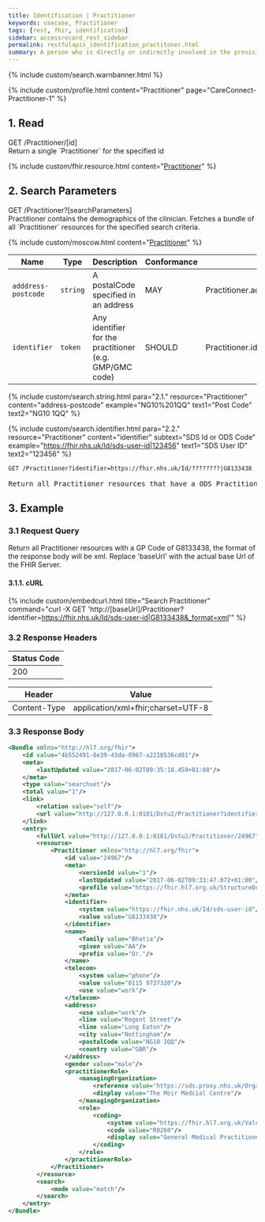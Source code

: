 ```yaml
---
title: Identification | Practitioner
keywords: usecase, Practitioner
tags: [rest, fhir, identification]
sidebar: accessrecord_rest_sidebar
permalink: restfulapis_identification_practitoner.html
summary: A person who is directly or indirectly involved in the provisioning of healthcare.
---
```


{% include custom/search.warnbanner.html %}

{% include custom/profile.html content="Practitioner" page="CareConnect-Practitioner-1" %}

## 1. Read ##

<div markdown="span" class="alert alert-success" role="alert">
GET /Practitioner/[id]</div>
Return a single `Practitioner` for the specified id

{% include custom/fhir.resource.html content="[Practitioner](https://www.hl7.org/fhir/DSTU2/practitioner.html#search)" %}

## 2. Search Parameters ##

<div markdown="span" class="alert alert-success" role="alert">
GET /Practitioner?[searchParameters]</div>
Practitioner contains the demographics of the clinician. Fetches a bundle of all `Practitioner` resources for the specified search criteria.

{% include custom/moscow.html content="[Practitioner](https://www.hl7.org/fhir/DSTU2/practitioner.html#search)" %}

| Name | Type | Description | Conformance  | Path |
|------|------|-------------|-------|------|
| `adddress-postcode` | `string` | A postalCode specified in an address | MAY | Practitioner.address.postalCode |
| `identifier` | `token` | 	Any identifier for the practitioner (e.g. GMP/GMC code) | SHOULD | 	Practitioner.identifier |

<!--
| `name` | `string` | A portion of the name of the practitioner | | Practitioner.name |
| `organization` | `reference` | The identity of the organization the practitioner represents / acts on behalf of | | Practitioner.practitionerRole.managingOrganization <br>(Organization) |
-->

{% include custom/search.string.html para="2.1." resource="Practitioner" content="address-postcode"  example="NG10%201QQ" text1="Post Code" text2="NG10 1QQ" %}

{% include custom/search.identifier.html para="2.2." resource="Practitioner" content="identifier" subtext="SDS Id or ODS Code" example="https://fhir.nhs.uk/Id/sds-user-id|123456" text1="SDS User ID" text2="123456" %}

<div class="language-http highlighter-rouge">
<pre class="highlight"><code><span class="err">GET /Practitioner?identifier=https://fhir.nhs.uk/Id/????????|G8133438
</span></code>
Return all Practitioner resources that have a ODS Practitioner/Consultant of G8133438 </pre>
</div>

## 3. Example ##

### 3.1 Request Query ###
Return all Practitioner resources with a GP Code of G8133438, the format of the response body will be xml. Replace 'baseUrl' with the actual base Url of the FHIR Server.

#### 3.1.1. cURL ####

{% include custom/embedcurl.html title="Search Practitioner" command="curl -X GET  'http://[baseUrl]/Practitioner?identifier=https://fhir.nhs.uk/Id/sds-user-id|G8133438&_format=xml'" %}

### 3.2 Response Headers ###

| Status Code |
|----------------|
|200 |

| Header | Value |
|-----------------|---------|
| Content-Type  | application/xml+fhir;charset=UTF-8 |

### 3.3 Response Body ###

```xml
<Bundle xmlns="http://hl7.org/fhir">
    <id value="4b552491-8e39-43da-8967-a2210536cd81"/>
    <meta>
        <lastUpdated value="2017-06-02T09:35:18.459+01:00"/>
    </meta>
    <type value="searchset"/>
    <total value="1"/>
    <link>
        <relation value="self"/>
        <url value="http://127.0.0.1:8181/Dstu2/Practitioner?identifier=G8133438"/>
    </link>
    <entry>
        <fullUrl value="http://127.0.0.1:8181/Dstu2/Practitioner/24967"/>
        <resource>
            <Practitioner xmlns="http://hl7.org/fhir">
                <id value="24967"/>
                <meta>
                    <versionId value="1"/>
                    <lastUpdated value="2017-06-02T09:33:47.072+01:00"/>
                    <profile value="https://fhir.hl7.org.uk/StructureDefinition/CareConnect-Practitioner-1"/>
                </meta>
                <identifier>
                    <system value="https://fhir.nhs.uk/Id/sds-user-id"/>
                    <value value="G8133438"/>
                </identifier>
                <name>
                    <family value="Bhatia"/>
                    <given value="AA"/>
                    <prefix value="Dr."/>
                </name>
                <telecom>
                    <system value="phone"/>
                    <value value="0115 9737320"/>
                    <use value="work"/>
                </telecom>
                <address>
                    <use value="work"/>
                    <line value="Regent Street"/>
                    <line value="Long Eaton"/>
                    <city value="Nottingham"/>
                    <postalCode value="NG10 1QQ"/>
                    <country value="GBR"/>
                </address>
                <gender value="male"/>
                <practitionerRole>
                    <managingOrganization>
                        <reference value="https://sds.proxy.nhs.uk/Organization/C81010"/>
                        <display value="The Moir Medcial Centre"/>
                    </managingOrganization>
                    <role>
                        <coding>
                            <system value="https://fhir.hl7.org.uk/ValueSet/sds-job-role-name-1"/>
                            <code value="R0260"/>
                            <display value="General Medical Practitioner"/>
                        </coding>
                    </role>
                </practitionerRole>
            </Practitioner>
        </resource>
        <search>
            <mode value="match"/>
        </search>
    </entry>
</Bundle>
```
